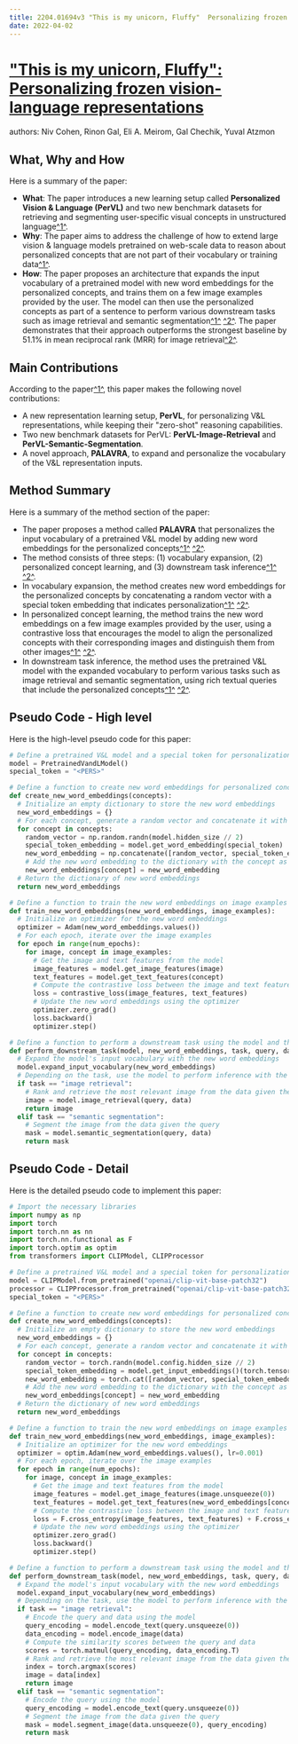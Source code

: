```yaml
---
title: 2204.01694v3 "This is my unicorn, Fluffy"  Personalizing frozen vision-language representations
date: 2022-04-02
---
```


# ["This is my unicorn, Fluffy": Personalizing frozen vision-language representations](http://arxiv.org/abs/2204.01694v3)

authors: Niv Cohen, Rinon Gal, Eli A. Meirom, Gal Chechik, Yuval Atzmon


## What, Why and How

[1]: https://arxiv.org/abs/2204.01694 "[2204.01694] \"This is my unicorn, Fluffy\": Personalizing frozen vision ..."
[2]: https://arxiv.org/pdf/2204.01694.pdf "arXiv:2204.01694v3 [cs.CV] 2 Aug 2022"
[3]: https://info.arxiv.org/help/submit/index.html "Submission Overview - arXiv info"

Here is a summary of the paper:

- **What**: The paper introduces a new learning setup called **Personalized Vision & Language (PerVL)** and two new benchmark datasets for retrieving and segmenting user-specific visual concepts in unstructured language[^1^][1].
- **Why**: The paper aims to address the challenge of how to extend large vision & language models pretrained on web-scale data to reason about personalized concepts that are not part of their vocabulary or training data[^1^][1].
- **How**: The paper proposes an architecture that expands the input vocabulary of a pretrained model with new word embeddings for the personalized concepts, and trains them on a few image examples provided by the user. The model can then use the personalized concepts as part of a sentence to perform various downstream tasks such as image retrieval and semantic segmentation[^1^][1] [^2^][2]. The paper demonstrates that their approach outperforms the strongest baseline by 51.1% in mean reciprocal rank (MRR) for image retrieval[^2^][2].

## Main Contributions

[1]: https://arxiv.org/pdf/2204.01694.pdf "arXiv:2204.01694v3 [cs.CV] 2 Aug 2022"
[2]: https://arxiv.org/abs/2204.01694 "[2204.01694] \"This is my unicorn, Fluffy\": Personalizing frozen vision ..."
[3]: https://cdn.openai.com/papers/dall-e-2.pdf "OpenAI"

According to the paper[^1^][1], this paper makes the following novel contributions:

- A new representation learning setup, **PerVL**, for personalizing V&L representations, while keeping their "zero-shot" reasoning capabilities.
- Two new benchmark datasets for PerVL: **PerVL-Image-Retrieval** and **PerVL-Semantic-Segmentation**.
- A novel approach, **PALAVRA**, to expand and personalize the vocabulary of the V&L representation inputs.

## Method Summary

[1]: https://arxiv.org/abs/2204.01694v3 "[2204.01694v3] \"This is my unicorn, Fluffy\": Personalizing frozen ..."
[2]: https://arxiv.org/pdf/2204.01694.pdf "arXiv:2204.01694v3 [cs.CV] 2 Aug 2022"
[3]: https://info.arxiv.org/help/submit/index.html "Submission Overview - arXiv info"

Here is a summary of the method section of the paper:

- The paper proposes a method called **PALAVRA** that personalizes the input vocabulary of a pretrained V&L model by adding new word embeddings for the personalized concepts[^1^][1] [^2^][2].
- The method consists of three steps: (1) vocabulary expansion, (2) personalized concept learning, and (3) downstream task inference[^1^][1] [^2^][2].
- In vocabulary expansion, the method creates new word embeddings for the personalized concepts by concatenating a random vector with a special token embedding that indicates personalization[^1^][1] [^2^][2].
- In personalized concept learning, the method trains the new word embeddings on a few image examples provided by the user, using a contrastive loss that encourages the model to align the personalized concepts with their corresponding images and distinguish them from other images[^1^][1] [^2^][2].
- In downstream task inference, the method uses the pretrained V&L model with the expanded vocabulary to perform various tasks such as image retrieval and semantic segmentation, using rich textual queries that include the personalized concepts[^1^][1] [^2^][2].

## Pseudo Code - High level

Here is the high-level pseudo code for this paper:

```python
# Define a pretrained V&L model and a special token for personalization
model = PretrainedVandLModel()
special_token = "<PERS>"

# Define a function to create new word embeddings for personalized concepts
def create_new_word_embeddings(concepts):
  # Initialize an empty dictionary to store the new word embeddings
  new_word_embeddings = {}
  # For each concept, generate a random vector and concatenate it with the special token embedding
  for concept in concepts:
    random_vector = np.random.randn(model.hidden_size // 2)
    special_token_embedding = model.get_word_embedding(special_token)
    new_word_embedding = np.concatenate([random_vector, special_token_embedding])
    # Add the new word embedding to the dictionary with the concept as the key
    new_word_embeddings[concept] = new_word_embedding
  # Return the dictionary of new word embeddings
  return new_word_embeddings

# Define a function to train the new word embeddings on image examples
def train_new_word_embeddings(new_word_embeddings, image_examples):
  # Initialize an optimizer for the new word embeddings
  optimizer = Adam(new_word_embeddings.values())
  # For each epoch, iterate over the image examples
  for epoch in range(num_epochs):
    for image, concept in image_examples:
      # Get the image and text features from the model
      image_features = model.get_image_features(image)
      text_features = model.get_text_features(concept)
      # Compute the contrastive loss between the image and text features
      loss = contrastive_loss(image_features, text_features)
      # Update the new word embeddings using the optimizer
      optimizer.zero_grad()
      loss.backward()
      optimizer.step()

# Define a function to perform a downstream task using the model and the new word embeddings
def perform_downstream_task(model, new_word_embeddings, task, query, data):
  # Expand the model's input vocabulary with the new word embeddings
  model.expand_input_vocabulary(new_word_embeddings)
  # Depending on the task, use the model to perform inference with the query and data
  if task == "image retrieval":
    # Rank and retrieve the most relevant image from the data given the query
    image = model.image_retrieval(query, data)
    return image
  elif task == "semantic segmentation":
    # Segment the image from the data given the query
    mask = model.semantic_segmentation(query, data)
    return mask
```

## Pseudo Code - Detail

Here is the detailed pseudo code to implement this paper:

```python
# Import the necessary libraries
import numpy as np
import torch
import torch.nn as nn
import torch.nn.functional as F
import torch.optim as optim
from transformers import CLIPModel, CLIPProcessor

# Define a pretrained V&L model and a special token for personalization
model = CLIPModel.from_pretrained("openai/clip-vit-base-patch32")
processor = CLIPProcessor.from_pretrained("openai/clip-vit-base-patch32")
special_token = "<PERS>"

# Define a function to create new word embeddings for personalized concepts
def create_new_word_embeddings(concepts):
  # Initialize an empty dictionary to store the new word embeddings
  new_word_embeddings = {}
  # For each concept, generate a random vector and concatenate it with the special token embedding
  for concept in concepts:
    random_vector = torch.randn(model.config.hidden_size // 2)
    special_token_embedding = model.get_input_embeddings()(torch.tensor(processor.tokenizer(special_token)["input_ids"]))
    new_word_embedding = torch.cat([random_vector, special_token_embedding])
    # Add the new word embedding to the dictionary with the concept as the key
    new_word_embeddings[concept] = new_word_embedding
  # Return the dictionary of new word embeddings
  return new_word_embeddings

# Define a function to train the new word embeddings on image examples
def train_new_word_embeddings(new_word_embeddings, image_examples):
  # Initialize an optimizer for the new word embeddings
  optimizer = optim.Adam(new_word_embeddings.values(), lr=0.001)
  # For each epoch, iterate over the image examples
  for epoch in range(num_epochs):
    for image, concept in image_examples:
      # Get the image and text features from the model
      image_features = model.get_image_features(image.unsqueeze(0))
      text_features = model.get_text_features(new_word_embeddings[concept].unsqueeze(0))
      # Compute the contrastive loss between the image and text features
      loss = F.cross_entropy(image_features, text_features) + F.cross_entropy(text_features, image_features)
      # Update the new word embeddings using the optimizer
      optimizer.zero_grad()
      loss.backward()
      optimizer.step()

# Define a function to perform a downstream task using the model and the new word embeddings
def perform_downstream_task(model, new_word_embeddings, task, query, data):
  # Expand the model's input vocabulary with the new word embeddings
  model.expand_input_vocabulary(new_word_embeddings)
  # Depending on the task, use the model to perform inference with the query and data
  if task == "image retrieval":
    # Encode the query and data using the model
    query_encoding = model.encode_text(query.unsqueeze(0))
    data_encoding = model.encode_image(data)
    # Compute the similarity scores between the query and data
    scores = torch.matmul(query_encoding, data_encoding.T)
    # Rank and retrieve the most relevant image from the data given the query
    index = torch.argmax(scores)
    image = data[index]
    return image
  elif task == "semantic segmentation":
    # Encode the query using the model
    query_encoding = model.encode_text(query.unsqueeze(0))
    # Segment the image from the data given the query
    mask = model.segment_image(data.unsqueeze(0), query_encoding)
    return mask
```